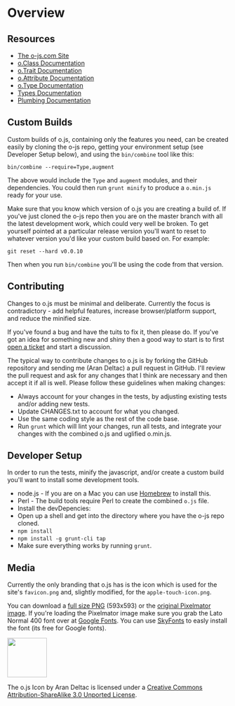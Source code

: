 # Overview

## Resources

- [The o-js.com Site](http://o-js.com)
- [o.Class Documentation](o-Class.md)
- [o.Trait Documentation](o-Trait.md)
- [o.Attribute Documentation](o-Attribute.md)
- [o.Type Documentation](o-Type.md)
- [Types Documentation](Types.md)
- [Plumbing Documentation](Plumbing.md)

## Custom Builds

Custom builds of o.js, containing only the features you need, can be created easily by cloning the o-js repo, getting your environment setup (see Developer Setup below), and using the `bin/combine` tool like this:

    bin/combine --require=Type,augment 

The above would include the `Type` and `augment` modules, and their dependencies.  You could then run `grunt minify` to produce a `o.min.js` ready for your use.

Make sure that you know which version of o.js you are creating a build of.  If you've just cloned the o-js repo then you are on the master branch with all the latest development work, which could very well be broken.  To get yourself pointed at a particular release version you'll want to reset to whatever version you'd like your custom build based on.  For example:

    git reset --hard v0.0.10

Then when you run `bin/combine` you'll be using the code from that version.

## Contributing

Changes to o.js must be minimal and deliberate.  Currently the focus is contradictory - add helpful features, increase browser/platform support, and reduce the minified size.

If you've found a bug and have the tuits to fix it, then please do.  If you've got an idea for something new and shiny then a good way to start is to first [open a ticket](https://github.com/bluefeet/o-js/issues) and start a discussion.

The typical way to contribute changes to o.js is by forking the GitHub repository and sending me (Aran Deltac) a pull request in GitHub.  I'll review the pull request and ask for any changes that I think are necessary and then accept it if all is well.  Please follow these guidelines when making changes:

- Always account for your changes in the tests, by adjusting existing tests and/or adding new tests.
- Update CHANGES.txt to account for what you changed.
- Use the same coding style as the rest of the code base.
- Run `grunt` which will lint your changes, run all tests, and integrate your changes with the combined o.js and uglified o.min.js.

## Developer Setup

In order to run the tests, minify the javascript, and/or create a custom build you'll want to install some development tools.

- node.js - If you are on a Mac you can use [Homebrew](http://brew.sh/) to install this.
- Perl - The build tools require Perl to create the combined `o.js` file.
- Install the devDepencies:
 - Open up a shell and get into the directory where you have the o-js repo cloned.
 - `npm install`
 - `npm install -g grunt-cli tap`
- Make sure everything works by running `grunt`.

## Media

Currently the only branding that o.js has is the icon which is used for the site's `favicon.png` and, slightly modified, for the `apple-touch-icon.png`.

You can download a [full size PNG](http://o-js.com/icon.png) (593x593) or the [original Pixelmator image](http://o-js.com/icon.pxm).  If you're loading the Pixelmator image make sure you grab the Lato Normal 400 font over at [Google Fonts](http://www.google.com/fonts/specimen/Lato).  You can use [SkyFonts](https://skyfonts.com/) to easly install the font (its free for Google fonts).

<img src="http://o-js.com/icon-180x180.png" width="90" height="90">

The <span xmlns:dct="http://purl.org/dc/terms/" href="http://purl.org/dc/dcmitype/StillImage" property="dct:title" rel="dct:type">o.js Icon</span> by <span xmlns:cc="http://creativecommons.org/ns#" property="cc:attributionName">Aran Deltac</span> is licensed under a <a rel="license" href="http://creativecommons.org/licenses/by-sa/3.0/deed.en_US">Creative Commons Attribution-ShareAlike 3.0 Unported License</a>.


